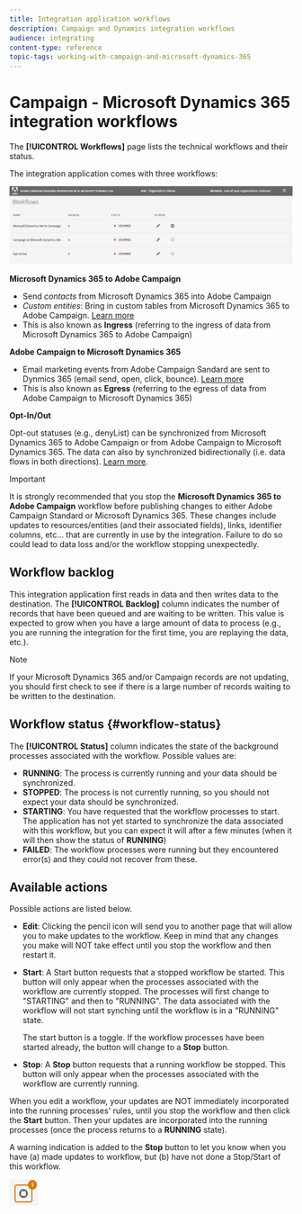 ```yaml
---
title: Integration application workflows
description: Campaign and Dynamics integration workflows
audience: integrating
content-type: reference
topic-tags: working-with-campaign-and-microsoft-dynamics-365
---
```


# Campaign - Microsoft Dynamics 365 integration workflows

The **[!UICONTROL Workflows]** page lists the technical workflows and their status. 

The integration application comes with three workflows:

![](assets/d365-to-acs-ui-page-workflows.png)

**Microsoft Dynamics 365 to Adobe Campaign**
* Send *contacts* from Microsoft Dynamics 365 into Adobe Campaign
* *Custom entities*: Bring in custom tables from Microsoft Dynamics 365 to Adobe Campaign. [Learn more](../../integrating/using/d365-acs-using-the-integration.md#data-flows)
* This is also known as **Ingress** (referring to the ingress of data from Microsoft Dynamics 365 to Adobe Campaign)

**Adobe Campaign to Microsoft Dynamics 365**
* Email marketing events from Adobe Campaign Sandard are sent to Dynmics 365 (email send, open, click, bounce). [Learn more](../../integrating/using/d365-acs-using-the-integration.md#email-marketing-event-flow)
* This is also known as **Egress** (referring to the egress of data from Adobe Campaign to Microsoft Dynamics 365)

**Opt-In/Out**

Opt-out statuses (e.g., denyList) can be synchronized from Microsoft Dynamics 365 to Adobe Campaign or from Adobe Campaign to Microsoft Dynamics 365. The data can also by synchronized bidirectionally (i.e. data flows in both directions). [Learn more](../../integrating/using/d365-acs-self-service-app-data-sync.md#opt-in-out-wf).

>[!IMPORTANT]
>
>It is strongly recommended that you stop the **Microsoft Dynamics 365 to Adobe Campaign** workflow before publishing changes to either Adobe Campaign Standard or Microsoft Dynamics 365. These changes include updates to resources/entities (and their associated fields), links, identifier columns, etc… that are currently in use by the integration. Failure to do so could lead to data loss and/or the workflow stopping unexpectedly.

## Workflow backlog

This integration application first reads in data and then writes data to the destination. The **[!UICONTROL Backlog]** column indicates the number of records that have been queued and are waiting to be written. This value is expected to grow when you have a large amount of data to process (e.g., you are running the integration for the first time, you are replaying the data, etc.). 

>[!NOTE]
>If your Microsoft Dynamics 365 and/or Campaign records are not updating, you should first check to see if there is a large number of records waiting to be written to the destination.
>

## Workflow status {#workflow-status}

The **[!UICONTROL Status]** column indicates the state of the background processes associated with the workflow. Possible values are:

* **RUNNING**: The process is currently running and your data should be synchronized.
* **STOPPED**: The process is not currently running, so you should not expect your data should be synchronized.
* **STARTING**: You have requested that the workflow processes to start. The application has not yet started to synchronize the data associated with this workflow, but you can expect it will after a few minutes (when it will then show the status of **RUNNING**) 
* **FAILED**: The workflow processes were running but they encountered error(s) and they could not recover from these. 

## Available actions

Possible actions are listed below.

* **Edit**: Clicking the pencil icon will send you to another page that will allow you to make updates to the workflow. Keep in mind that any changes you make will NOT take effect until you stop the workflow and then restart it.
  
* **Start**: A Start button requests that a stopped workflow be started. This button will only appear when the processes associated with the workflow are currently stopped. The processes will first change to "STARTING" and then to "RUNNING". The data associated with the workflow will not start synching until the workflow is in a "RUNNING" state.

  The start button is a toggle. If the workflow processes have been started already, the button will change to a **Stop** button. 

* **Stop**: A **Stop** button requests that a running workflow be stopped. This button will only appear when the processes associated with the workflow are currently running.
    
 When you edit a workflow, your updates are NOT immediately incorporated into the running processes' rules, until you stop the workflow and then click the **Start** button. Then your updates are incorporated into the running processes (once the process returns to a **RUNNING** state). 
 
 A warning indication is added to the **Stop** button to let you know when you have (a) made updates to workflow, but (b) have not done a Stop/Start of this workflow. 

![](assets/d365-to-acs-icon-stop-with-changes.png)
